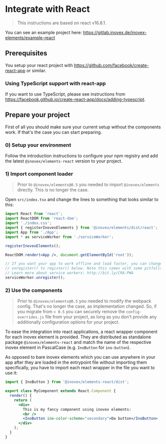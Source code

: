 # Integrate with React

> This instructions are based on react v16.8.1.

You can see an example project here: https://gitlab.inovex.de/inovex-elements/example-react

## Prerequisites

You setup your react project with https://github.com/facebook/create-react-app or similar.

### Using TypeScript support with react-app

If you want to use TypeScript, please see instructions from https://facebook.github.io/create-react-app/docs/adding-typescript.

## Prepare your project

First of all you should make sure your current setup without the components work. If that's the case you can start preparing.

### 0) Setup your environment

Follow the introduction instructions to configure your npm registry and add the latest `@inovex/elements-react` version to your project.

### 1) Import component loader

> Prior to `@inovex/elements@0.5` you needed to import `@inovex/elements` directly. This is no longer the case.

Open `src/index.tsx` and change the lines to something that looks similar to this:

```jsx
import React from 'react';
import ReactDOM from 'react-dom';
import './index.css';
import { registerInovexElements } from '@inovex/elements/dist/react';
import App from './App';
import * as serviceWorker from './serviceWorker';

registerInovexElements();

ReactDOM.render(<App />, document.getElementById('root'));

// If you want your app to work offline and load faster, you can change
// unregister() to register() below. Note this comes with some pitfalls.
// Learn more about service workers: http://bit.ly/CRA-PWA
serviceWorker.unregister();
```

### 2) Use the components

> Prior to `@inovex/elements@0.5` you needed to modify the webpack config. That's no longer the case, as implementation changed. So, if you migrate from `< 0.5` you can securely remove the `config-overrides.js` file from your project, as long as you don't provide any additionally configuration options for your project.

To ease the integration into react applications, a react wrapper component for each inovex element is provided. They are distributed as standalone package `@inovex/elements-react` and match the name of the respective inovex element in PascalCase (e.g. `InoButton` for `ino-button`).

As opposed to bare inovex elements which you can use anywhere in your app after they are loaded in the entrypoint file without importing
them specifically, you have to import each react wrapper in the file you want to use it:

```jsx
import { InoButton } from '@inovex/elements-react/dist';

export class MyComponent extends React.Component {
  render() {
    return (
      <div>
        This is my fancy component using inovex elements:
        <br />
        <InoButton ino-color-scheme="secondary">Da button</InoButton>
      </div>
    );
  }
}
```